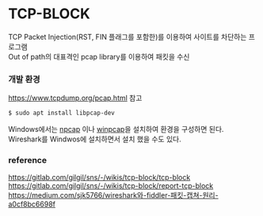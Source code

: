 # TCP-BLOCK
TCP Packet Injection(RST, FIN 플래그를 포함한)를 이용하여 사이트를 차단하는 프로그램\
Out of path의 대표격인 pcap library를 이용하여 패킷을 수신
### 개발 환경
https://www.tcpdump.org/pcap.html 참고
```bash
$ sudo apt install libpcap-dev
```
Windows에서는 [npcap](https://npcap.com/) 이나 [winpcap](https://www.winpcap.org/)을 설치하여 환경을 구성하면 된다.\
Wireshark를 Windwos에 설치하면서 설치 했을 수도 있다.

### reference
https://gitlab.com/gilgil/sns/-/wikis/tcp-block/tcp-block \
https://gitlab.com/gilgil/sns/-/wikis/tcp-block/report-tcp-block \
https://medium.com/sjk5766/wireshark와-fiddler-패킷-캡쳐-원리-a0cf8bc6698f
